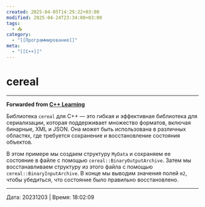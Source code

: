 ```yaml
---
created: 2025-04-05T14:29:22+03:00
modified: 2025-04-24T23:34:08+03:00
tags:
  - 📥
category:
  - "[[Программирование]]"
meta:
  - "[[C++]]"
---
```


# cereal


***

**Forwarded from [C++ Learning](https://t.me/Learning_pluses/1626)**

Библиотека `cereal` для C++ — это гибкая и эффективная библиотека для сериализации, которая поддерживает множество форматов, включая бинарные, XML и JSON. Она может быть использована в различных областях, где требуется сохранение и восстановление состояния объектов. 

В этом примере мы создаем структуру `MyData` и сохраняем ее состояние в файле с помощью `cereal::BinaryOutputArchive`. Затем мы восстанавливаем структуру из этого файла с помощью `cereal::BinaryInputArchive`. В конце мы выводим значения полей `m2`, чтобы убедиться, что состояние было правильно восстановлено.

---

Дата: 20231203 | Время: 18:02:09


